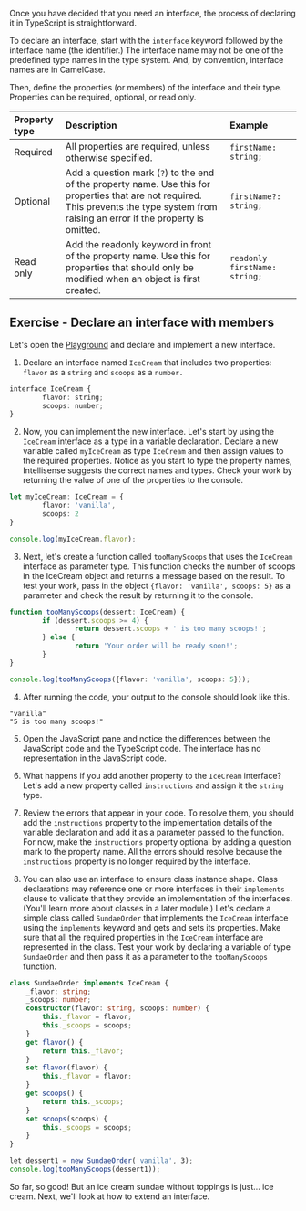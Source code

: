 Once you have decided that you need an interface, the process of declaring it in TypeScript is straightforward.

To declare an interface, start with the `interface` keyword followed by the interface name (the identifier.) The interface name may not be one of the predefined type names in the type system. And, by convention, interface names are in CamelCase.

Then, define the properties (or members) of the interface and their type. Properties can be required, optional, or read only.

| Property type| Description| Example|
| :--- | :--- | :--- |
| Required| All properties are required, unless otherwise specified.| `firstName: string;`|
| Optional| Add a question mark (`?`) to the end of the property name. Use this for properties that are not required. This prevents the type system from raising an error if the property is omitted.| `firstName?: string;`|
| Read only| Add the readonly keyword in front of the property name. Use this for properties that should only be modified when an object is first created.| `readonly firstName: string;`|

## Exercise - Declare an interface with members

Let's open the [Playground](https://www.typescriptlang.org/play) and declare and implement a new interface.

1. Declare an interface named `IceCream` that includes two properties: `flavor` as a `string` and `scoops` as a `number.`

```typescript
interface IceCream {
        flavor: string;
        scoops: number;
}
```

2. Now, you can implement the new interface. Let's start by using the `IceCream` interface as a type in a variable declaration. Declare a new variable called `myIceCream` as type `IceCream` and then assign values to the required properties. Notice as you start to type the property names, Intellisense suggests the correct names and types. Check your work by returning the value of one of the properties to the console.

```typescript
let myIceCream: IceCream = {
        flavor: 'vanilla',
        scoops: 2
}

console.log(myIceCream.flavor);

```

3. Next, let's create a function called `tooManyScoops` that uses the `IceCream` interface as parameter type. This function checks the number of scoops in the IceCream object and returns a message based on the result. To test your work, pass in the object `{flavor: 'vanilla', scoops: 5}` as a parameter and check the result by returning it to the console.

```typescript
function tooManyScoops(dessert: IceCream) {
        if (dessert.scoops >= 4) {
                return dessert.scoops + ' is too many scoops!';
        } else {
                return 'Your order will be ready soon!';
        }
}

console.log(tooManyScoops({flavor: 'vanilla', scoops: 5}));
```

4. After running the code, your output to the console should look like this.

```console
"vanilla"
"5 is too many scoops!"
```

5. Open the JavaScript pane and notice the differences between the JavaScript code and the TypeScript code. The interface has no representation in the JavaScript code.

1. What happens if you add another property to the `IceCream` interface? Let's add a new property called `instructions` and assign it the `string` type.

1. Review the errors that appear in your code. To resolve them, you should add the `instructions` property to the implementation details of the variable declaration and add it as a parameter passed to the function. For now, make the `instructions` property optional by adding a question mark to the property name. All the errors should resolve because the `instructions` property is no longer required by the interface.

1. You can also use an interface to ensure class instance shape. Class declarations may reference one or more interfaces in their `implements` clause to validate that they provide an implementation of the interfaces. (You'll learn more about classes in a later module.) Let's declare a simple class called `SundaeOrder` that implements the `IceCream` interface using the `implements` keyword and gets and sets its properties. Make sure that all the required properties in the `IceCream` interface are represented in the class. Test your work by declaring a variable of type `SundaeOrder` and then pass it as a parameter to the `tooManyScoops` function.

```typescript
class SundaeOrder implements IceCream {
    _flavor: string;
    _scoops: number;
    constructor(flavor: string, scoops: number) {
        this._flavor = flavor;
        this._scoops = scoops;
    }
    get flavor() {
        return this._flavor;
    }
    set flavor(flavor) {
        this._flavor = flavor;
    }
    get scoops() {
        return this._scoops;
    }
    set scoops(scoops) {
        this._scoops = scoops;
    }
}

let dessert1 = new SundaeOrder('vanilla', 3);
console.log(tooManyScoops(dessert1));
```

So far, so good! But an ice cream sundae without toppings is just… ice cream. Next, we'll look at how to extend an interface.

